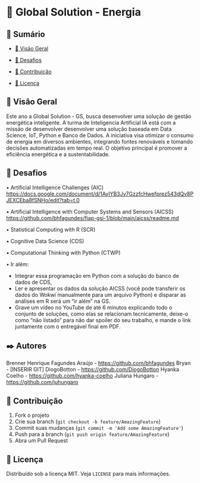 # 🔋 Global Solution - Energia 

## 📝 Sumário

  - [👀 Visão Geral](#-visão-geral)

  - [🚀 Desafios](#-desafios)

  - [🤝 Contribuição](#-contribuição)

  - [📄 Licença](#-licença)

## 👀 Visão Geral
Este ano a Global Solution - GS, busca desenvolver uma solução de gestão energética inteligente. A turma de Inteligencia Artificial IA está com a missão de desenvolver desenvolver uma solução baseada em Data Science, IoT, Python e Banco de Dados.
A iniciativa visa otimizar o consumo de energia em diversos ambientes, integrando fontes renováveis e tomando decisões automatizadas em tempo real. O objetivo principal é promover a eficiência energética e a sustentabilidade.

## 🚀 Desafios

•	Artificial Intelligence Challenges (AIC) 
https://docs.google.com/document/d/1AyIYB3Jy7GzzfcHwefprez543dQv8PJEXCEba8fSNHo/edit?tab=t.0

•	Artificial Intelligence with Computer Systems and Sensors (AICSS)
https://github.com/bhfagundes/fiap-gsi-1/blob/main/aicss/readme.md

•	Statistical Computing with R (SCR) 

•	Cognitive Data Science (CDS) 

•	Computational Thinking with Python (CTWP) 

•	Ir além: 
- Integrar essa programação em Python com a solução do banco de dados de CDS,
- Ler e apresentar os dados da solução AICSS (você pode transferir os dados do Wokwi manualmente para um arquivo Python) e disparar as análises em R será um “ir além” na GS.
- Grave um vídeo no YouTube de até 6 minutos explicando todo o conjunto de soluções, como elas se relacionam tecnicamente, deixe-o como “não listado” para não dar spoiler do seu trabalho, e mande o link juntamente com o entregável final em PDF.

## ✒️ Autores
Brenner Henrique Fagundes Araújo - https://github.com/bhfagundes
Bryan - [INSERIR GIT]
DiogoBotton - https://github.com/DiogoBotton
Hyanka Coelho - https://github.com/hyanka-coelho
Juliana Hungaro - https://github.com/juhungaro
                                                                                         
## 🤝 Contribuição
1. Fork o projeto
2. Crie sua branch (`git checkout -b feature/AmazingFeature`)
3. Commit suas mudanças (`git commit -m 'Add some AmazingFeature'`)
4. Push para a branch (`git push origin feature/AmazingFeature`)
5. Abra um Pull Request

## 📄 Licença
Distribuído sob a licença MIT. Veja `LICENSE` para mais informações.
